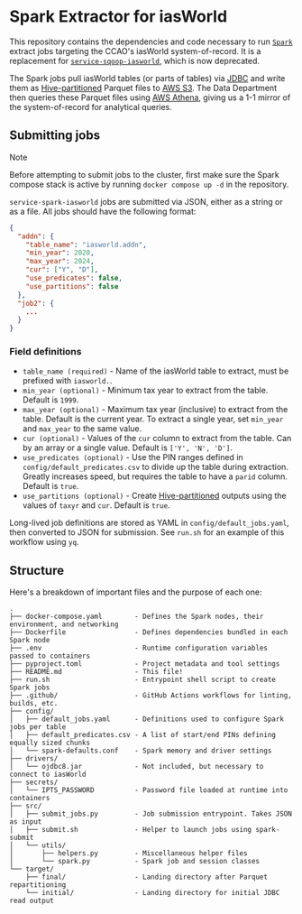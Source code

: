 # Spark Extractor for iasWorld

This repository contains the dependencies and code necessary to run
[`Spark`](https://spark.apache.org/docs/latest/) extract jobs targeting the
CCAO's iasWorld system-of-record. It is a replacement for
[`service-sqoop-iasworld`](https://github.com/ccao-data/service-sqoop-iasworld),
which is now deprecated.

The Spark jobs pull iasWorld tables (or parts of tables) via
[JDBC](https://spark.apache.org/docs/latest/sql-data-sources-jdbc.html) and
write them as [Hive-partitioned](https://duckdb.org/docs/data/partitioning/hive_partitioning.html)
Parquet files to [AWS S3](https://aws.amazon.com/s3/). The Data Department then
queries these Parquet files using [AWS Athena](https://aws.amazon.com/athena),
giving us a 1-1 mirror of the system-of-record for analytical queries.

## Submitting jobs

> [!NOTE]
> Before attempting to submit jobs to the cluster, first make sure the Spark
> compose stack is active by running `docker compose up -d` in the repository.

`service-spark-iasworld` jobs are submitted via JSON, either as a string or
as a file. All jobs should have the following format:

```json
{
  "addn": {
    "table_name": "iasworld.addn",
    "min_year": 2020,
    "max_year": 2024,
    "cur": ["Y", "D"],
    "use_predicates": false,
    "use_partitions": false
  },
  "job2": {
    ...
  }
}
```

### Field definitions

- `table_name (required)` - Name of the iasWorld table to extract, must be
  prefixed with `iasworld.`.
- `min_year (optional)` - Minimum tax year to extract from the table.
  Default is `1999`.
- `max_year (optional)` - Maximum tax year (inclusive) to extract from the
  table. Default is the current year. To extract a single year, set `min_year`
  and `max_year` to the same value.
- `cur (optional)` - Values of the `cur` column to extract from the table. Can
  by an array or a single value. Default is `['Y', 'N', 'D']`.
- `use_predicates (optional)` - Use the PIN ranges defined in
  `config/default_predicates.csv` to divide up the table during extraction.
  Greatly increases speed, but requires the table to have a `parid` column.
  Default is `true`.
- `use_partitions (optional)` - Create
  [Hive-partitioned](https://duckdb.org/docs/data/partitioning/hive_partitioning.html)
  outputs using the values of `taxyr` and `cur`. Default is `true`.

Long-lived job definitions are stored as YAML in `config/default_jobs.yaml`,
then converted to JSON for submission. See `run.sh` for an example of this
workflow using `yq`.

## Structure

Here's a breakdown of important files and the purpose of each one:

```tree
.
├── docker-compose.yaml        - Defines the Spark nodes, their environment, and networking
├── Dockerfile                 - Defines dependencies bundled in each Spark node
├── .env                       - Runtime configuration variables passed to containers
├── pyproject.toml             - Project metadata and tool settings
├── README.md                  - This file!
├── run.sh                     - Entrypoint shell script to create Spark jobs
├── .github/                   - GitHub Actions workflows for linting, builds, etc.
├── config/
│   ├── default_jobs.yaml      - Definitions used to configure Spark jobs per table
│   ├── default_predicates.csv - A list of start/end PINs defining equally sized chunks
│   └── spark-defaults.conf    - Spark memory and driver settings
├── drivers/
│   └── ojdbc8.jar             - Not included, but necessary to connect to iasWorld
├── secrets/
│   └── IPTS_PASSWORD          - Password file loaded at runtime into containers
├── src/
│   ├── submit_jobs.py         - Job submission entrypoint. Takes JSON as input
│   ├── submit.sh              - Helper to launch jobs using spark-submit
│   └── utils/
│       ├── helpers.py         - Miscellaneous helper files
│       └── spark.py           - Spark job and session classes
└── target/
    ├── final/                 - Landing directory after Parquet repartitioning
    └── initial/               - Landing directory for initial JDBC read output
```
